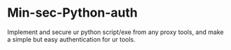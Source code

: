# Min-sec-Python-auth
Implement and secure ur python script/exe from any proxy tools, and make a simple but easy authentication for ur tools. 

